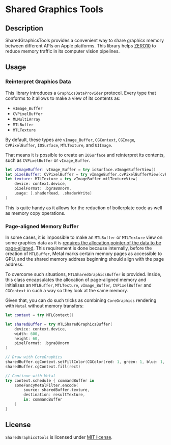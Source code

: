 # Shared Graphics Tools

## Description

SharedGraphicsTools provides a convenient way to share graphics memory between different APIs on Apple platforms. This library helps [ZERO10](https://zero10.ar) to reduce memory traffic in its computer vision pipelines.

## Usage

### Reinterpret Graphics Data

This library introduces a `GraphicsDataProvider` protocol. Every type that conforms to it allows to make a view of its contents as:

- `vImage_Buffer`
- `CVPixelBuffer`
- `MLMultiArray`
- `MTLBuffer`
- `MTLTexture`

By default, these types are `vImage_Buffer`, `CGContext`, `CGImage`, `CVPixelBuffer`, `IOSurface`, `MTLTexture`, and `UIImage`.

That means it is possible to create an `IOSurface` and reinterpret its contents, such as `CVPixelBuffer` or `vImage_Buffer`.

```swift
let vImageBuffer: vImage_Buffer = try ioSurface.vImageBufferView()
let pixelBuffer: CVPixelBuffer = try vImageBuffer.cvPixelBufferView(cvPixelFormat: .type_32BGRA)
let texture: MTLTexture = try vImageBuffer.mtlTextureView(
    device: context.device,
    pixelFormat: .bgra8Unorm,
    usage: [.shaderRead, .shaderWrite]
)
```

This is quite handy as it allows for the reduction of boilerplate code as well as memory copy operations.

### Page-aligned Memory Buffer

In some cases, it is impossible to make an `MTLBuffer` or `MTLTexture` view on some graphics data as it is [requires the allocation pointer of the data to be page-aligned](https://developer.apple.com/documentation/metal/mtldevice/1433382-makebuffer). This requirement is done because internally, before the creation of `MTLBuffer`, Metal marks certain memory pages as accessible to GPU, and the shared memory address beginning should align with the page address.

To overcome such situations, `MTLSharedGraphicsBuffer` is provided. Inside, this class encapsulates the allocation of page-aligned memory and initialises an `MTLBuffer`, `MTLTexture`, `vImage_Buffer`, `CVPixelBuffer` and `CGContext` in such a way so they look at the same memory.

Given that, you can do such tricks as combining `CoreGraphics` rendering with `Metal` without memory transfers:

```swift
let context = try MTLContext()

let sharedBuffer = try MTLSharedGraphicsBuffer(
    device: context.device,
    width: 600,
    height: 60,
    pixelFormat: .bgra8Unorm
)

// Draw with CoreGraphics
sharedBuffer.cgContext.setFillColor(CGColor(red: 1, green: 1, blue: 1, alpha: 1))
sharedBuffer.cgContext.fill(rect)

// Continue with Metal
try context.schedule { commandBuffer in
    someFancyMetalFilter.encode(
        source: sharedBuffer.texture,
        destination: resultTexture,
        in: commandBuffer
    )
}
```

## License

`SharedGraphicsTools` is licensed under [MIT license](LICENSE).
